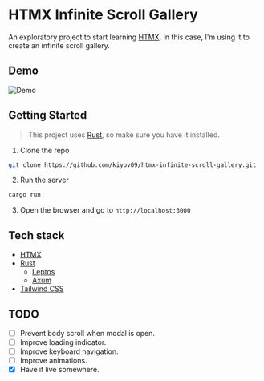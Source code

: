 # HTMX Infinite Scroll Gallery

An exploratory project to start learning [HTMX](https://htmx.org/). In this case, I'm using
it to create an infinite scroll gallery.

## Demo

![Demo](./demo.gif)

## Getting Started

> This project uses [Rust](https://www.rust-lang.org/), so make sure you have it installed.

1. Clone the repo

```bash
git clone https://github.com/kiyov09/htmx-infinite-scroll-gallery.git
```

2. Run the server

```bash
cargo run
```

3. Open the browser and go to `http://localhost:3000`

## Tech stack

- [HTMX](https://htmx.org/)
- [Rust](https://www.rust-lang.org/)
  - [Leptos](https://leptos.dev)
  - [Axum](https://github.com/tokio-rs/axum)
- [Tailwind CSS](https://tailwindcss.com/)

## TODO

- [ ] Prevent body scroll when modal is open.
- [ ] Improve loading indicator.
- [ ] Improve keyboard navigation.
- [ ] Improve animations.
- [X] Have it live somewhere.
